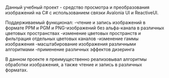 Данный учебный проект - средство просмотра и преобразования изображений на C# с использованием связки Avalonia UI и ReactiveUI.

Поддерживаемый функционал:
-чтение и запись изображений в формате PPM и PGM и PNG-изображений без альфа-канала в различных цветовых пространствах
-изменение цветовых пространств и фильтрация отдельных цветовых каналов
-изменение гаммы изображения
-масштабирование изображения различными алгоритмами
-применение различных эффектов дизеринга

В данном проекте я преимущественно реализовывал алгоритмы обработки изображения, а также чтение и запись в различных форматах.
